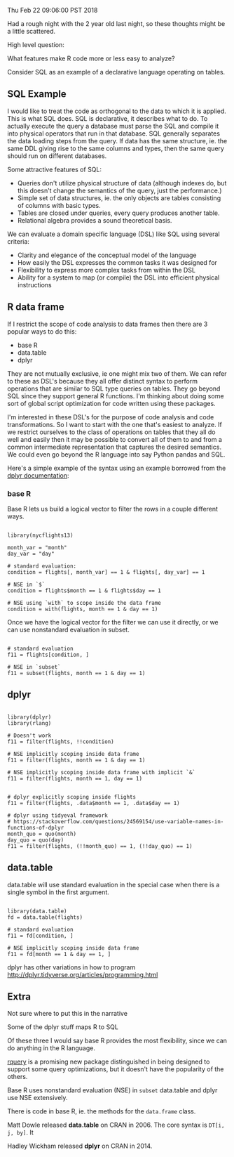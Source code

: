 Thu Feb 22 09:06:00 PST 2018

Had a rough night with the 2 year old last night, so these thoughts might be a
little scattered.

High level question:

What features make R code more or less easy to analyze?

Consider SQL as an example of a declarative language operating on
tables.

## SQL Example

I would like to treat the code as orthogonal to the data to which it is
applied. This is what SQL
does. SQL is declarative, it describes what to do. To actually execute the
query a database must parse the SQL and compile it into physical operators that run
in that database. SQL generally separates the data loading steps from the query.
If data has the same structure, ie. the same DDL giving rise to the same
columns and types, then the same query should run on different databases.

Some attractive features of SQL:

- Queries don't utilize physical structure of data (although indexes do,
  but this doesn't change the semantics of the query, just the performance.)
- Simple set of data structures, ie. the only objects are tables consisting
  of columns with basic types.
- Tables are closed under queries, every query produces another table.
- Relational algebra provides a sound theoretical basis.

We can evaluate a domain specific language (DSL) like SQL using several criteria:

- Clarity and elegance of the conceptual model of the language
- How easily the DSL expresses the common tasks it was designed for
- Flexibility to express more complex tasks from within the DSL
- Ability for a system to map (or compile) the DSL into efficient physical
  instructions


## R data frame

If I restrict the scope of code analysis to data frames then there are 3
popular ways to do this:

- base R
- data.table
- dplyr

They are not mutually exclusive, ie one might mix two of them. We can refer
to these as DSL's because they all offer distinct syntax to perform
operations that are similar to SQL type queries on tables. They go beyond
SQL since they support general R functions. I'm thinking about doing some
sort of global script optimization for code written using these packages.

I'm interested in these DSL's for the purpose of code analysis and
code transformations. So I want to start with the
one that's easiest to analyze. If we restrict ourselves to the class of
operations on tables that they all do well and easily then it may be
possible to convert all of them to and from a common intermediate
representation that captures the desired semantics. We could even go beyond
the R language into say Python pandas and SQL.

Here's a simple example of the syntax using an example borrowed from the
[dplyr
documentation](https://cran.r-project.org/web/packages/dplyr/vignettes/dplyr.html):


### base R

Base R lets us build a logical vector to filter the rows in a couple different ways.

```{R}

library(nycflights13)

month_var = "month"
day_var = "day"

# standard evaluation:
condition = flights[, month_var] == 1 & flights[, day_var] == 1

# NSE in `$`
condition = flights$month == 1 & flights$day == 1

# NSE using `with` to scope inside the data frame
condition = with(flights, month == 1 & day == 1)

```

Once we have the logical vector for the filter we can use it directly, or
we can use nonstandard evaluation in subset.

```{R}

# standard evaluation
f11 = flights[condition, ]

# NSE in `subset`
f11 = subset(flights, month == 1 & day == 1)

```


## dplyr

```{R}

library(dplyr)
library(rlang)

# Doesn't work
f11 = filter(flights, !!condition)

# NSE implicitly scoping inside data frame
f11 = filter(flights, month == 1 & day == 1)

# NSE implicitly scoping inside data frame with implicit `&`
f11 = filter(flights, month == 1, day == 1)


# dplyr explicitly scoping inside flights
f11 = filter(flights, .data$month == 1, .data$day == 1)

# dplyr using tidyeval framework
# https://stackoverflow.com/questions/24569154/use-variable-names-in-functions-of-dplyr
month_quo = quo(month)
day_quo = quo(day)
f11 = filter(flights, (!!month_quo) == 1, (!!day_quo) == 1)

```


## data.table

data.table will use standard evaluation in the special case when there is a
single symbol in the first argument.

```{R}

library(data.table)
fd = data.table(flights)

# standard evaluation
f11 = fd[condition, ]

# NSE implicitly scoping inside data frame
f11 = fd[month == 1 & day == 1, ]

```


dplyr has other variations in how to program
http://dplyr.tidyverse.org/articles/programming.html


## Extra

Not sure where to put this in the narrative

Some of the dplyr stuff maps R to SQL

Of these three I would say base R provides the most flexibility, since we
can do anything in the R language.

[rquery](https://winvector.github.io/rquery/) is a promising new package
distinguished in being designed to support some query optimizations, but it
doesn't have the popularity of the others.

Base R uses nonstandard evaluation (NSE) in `subset`
data.table and dplyr use NSE extensively.

There is code in base R, ie. the methods for the `data.frame` class.

Matt Dowle released __data.table__ on CRAN in 2006. The core syntax is
`DT[i, j, by]`. It

Hadley Wickham released __dplyr__ on CRAN in 2014. 


